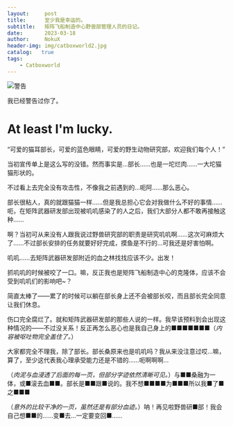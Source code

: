 ```yaml
---
layout:     post
title:      至少我是幸运的。
subtitle:   矩阵飞船制造中心野兽部管理人员的日记。
date:       2023-03-18
author:     NokuX
header-img: img/catboxworld2.jpg
catalog:   true
tags:
    - Catboxworld
---
```


![警告]({{site.baseurl}}/img-post/bushi.png)

我已经警告过你了。

# At least I'm lucky.

“可爱的猫耳部长，可爱的蓝色眼睛，可爱的野生动物研究部，欢迎我们每个人！”

当初宣传单上是这么写的没错。然而事实是…部长……也是一坨烂肉……一大坨猫猫形状的。

不过看上去完全没有攻击性，不像我之前遇到的…呃阿……那么恶心。

部长很粘人，真的就跟猫猫一样……但是我总担心它会对我做什么不好的事情……呃，在矩阵武器研发部出现被叽叽感染了的人之后，我们大部分人都不敢再接触这种……

啊？当初可从来没有人跟我说过野兽研究部的职责是研究叽叽啊……这次可麻烦大了……不过部长安排的任务就要好好完成，摸鱼是不行的…可我还是好害怕啊。

叽叽……去矩阵武器研发部附近的血之林找找应该不少。出发！

抓叽叽的时候被咬了一口。嘛，反正我也是矩阵飞船制造中心的克隆体，应该不会受到叽叽们的影响吧~？

简直太棒了——累了的时候可以躺在部长身上还不会被部长咬，而且部长完全同意让我们休息。

伤口完全腐烂了。就和矩阵武器研发部的那些人说的一样。我早该预料到会出现这种情况的——不过没关系！反正再怎么恶心也是我自己身上的■■■■■■■（*内容被呕吐物完全盖住了。*）

大家都完全不理我，除了部长。部长桑原来也是叽叽吗？我从来没注意过哎…嘛，算了，至少这代表我心理承受能力还是不错的……呃啊啊啊…

（*肉泥与血浸透了后面的每一页，但部分字迹依然清晰可见。*）与■■桑融为一体，或■滚去血■■。部长是■■跟■说的。我不想■■■■为■■■所以我■了■之■■■

（*意外的比较干净的一页，虽然还是有部分血迹。*）呐！再见啦野兽研■部！我会自己想■■的……变■去…一定要变回■……
